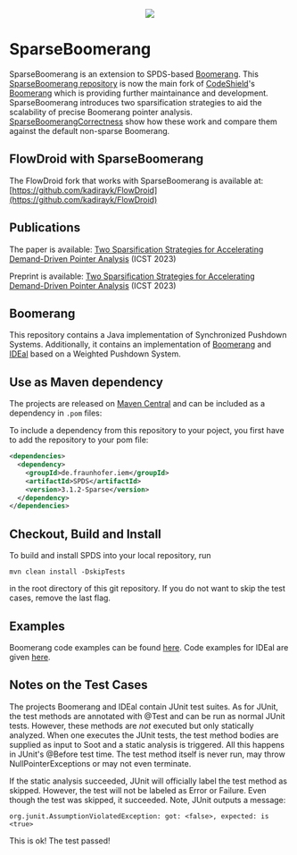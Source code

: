 <p align="center">
<img src="https://github.com/secure-software-engineering/SparseBoomerang/blob/master/SparseBoomerangLogo.png">
</p> 



# SparseBoomerang

SparseBoomerang is an extension to SPDS-based [Boomerang](https://github.com/CodeShield-Security/SPDS).
This [SparseBoomerang repository](https://github.com/secure-software-engineering/SparseBoomerang) is now the main fork of [CodeShield](https://codeshield.io/)'s [Boomerang](https://github.com/CodeShield-Security/SPDS) which is providing further maintainance and development.
SparseBoomerang introduces two sparsification strategies to aid the scalability of precise Boomerang pointer analysis.
[SparseBoomerangCorrectness](SparseBoomerangCorrectness) show how these work and compare them against the default non-sparse Boomerang.

## FlowDroid with SparseBoomerang
The FlowDroid fork that works with SparseBoomerang is available at: [https://github.com/kadirayk/FlowDroid](https://github.com/kadirayk/FlowDroid)

## Publications
The paper is available:
[Two Sparsification Strategies for Accelerating Demand-Driven Pointer Analysis](https://ieeexplore.ieee.org/document/10132184) (ICST 2023)

Preprint is available: 
[Two Sparsification Strategies for Accelerating Demand-Driven Pointer Analysis](https://www.bodden.de/pubs/kb23sparsification.pdf) (ICST 2023)

## Boomerang
This repository contains a Java implementation of Synchronized Pushdown Systems.
Additionally, it contains an implementation of [Boomerang](boomerangPDS) and [IDEal](idealPDS) based on a Weighted Pushdown System.


## Use as Maven dependency

The projects are released on [Maven Central](https://central.sonatype.com/artifact/de.fraunhofer.iem/SPDS) and can be included as a dependency in `.pom` files:

To include a dependency from this repository to your poject, you first have to add the repository to your pom file:


```.xml
<dependencies>
  <dependency>
    <groupId>de.fraunhofer.iem</groupId>
    <artifactId>SPDS</artifactId>
    <version>3.1.2-Sparse</version>
  </dependency>
</dependencies>
```

## Checkout, Build and Install

To build and install SPDS into your local repository, run 

``mvn clean install -DskipTests``

in the root directory of this git repository. If you do not want to skip the test cases, remove the last flag.

## Examples

Boomerang code examples can be found [here](https://github.com/CodeShield-Security/SPDS/tree/master/boomerangPDS/src/main/java/boomerang/example). Code examples for IDEal are given [here](https://github.com/CodeShield-Security/SPDS/tree/master/idealPDS/src/main/java/inference/example).


## Notes on the Test Cases

The projects Boomerang and IDEal contain JUnit test suites. As for JUnit, the test methods are annotated with @Test and can be run as normal JUnit tests.
However, these methods are *not* executed but only statically analyzed. When one executes the JUnit tests, the test method bodies are supplied as input to Soot 
and a static analysis is triggered. All this happens in JUnit's @Before test time. The test method itself is never run, may throw NullPointerExceptions or may not even terminate.

If the static analysis succeeded, JUnit will officially label the test method as skipped. However, the test will not be labeled as Error or Failure. 
Even though the test was skipped, it succeeded. Note, JUnit outputs a message:

``org.junit.AssumptionViolatedException: got: <false>, expected: is <true>``

This is ok! The test passed!
